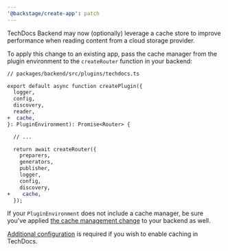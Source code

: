```yaml
---
'@backstage/create-app': patch
---
```


TechDocs Backend may now (optionally) leverage a cache store to improve
performance when reading content from a cloud storage provider.

To apply this change to an existing app, pass the cache manager from the plugin
environment to the `createRouter` function in your backend:

```diff
// packages/backend/src/plugins/techdocs.ts

export default async function createPlugin({
  logger,
  config,
  discovery,
  reader,
+  cache,
}: PluginEnvironment): Promise<Router> {

  // ...

  return await createRouter({
    preparers,
    generators,
    publisher,
    logger,
    config,
    discovery,
+    cache,
  });
```

If your `PluginEnvironment` does not include a cache manager, be sure you've
applied [the cache management change][cm-change] to your backend as well.

[Additional configuration][td-rec-arch] is required if you wish to enable
caching in TechDocs.

[cm-change]: https://github.com/backstage/backstage/blob/master/packages/create-app/CHANGELOG.md#patch-changes-6
[td-rec-arch]: https://backstage.io/docs/features/techdocs/architecture#recommended-deployment
